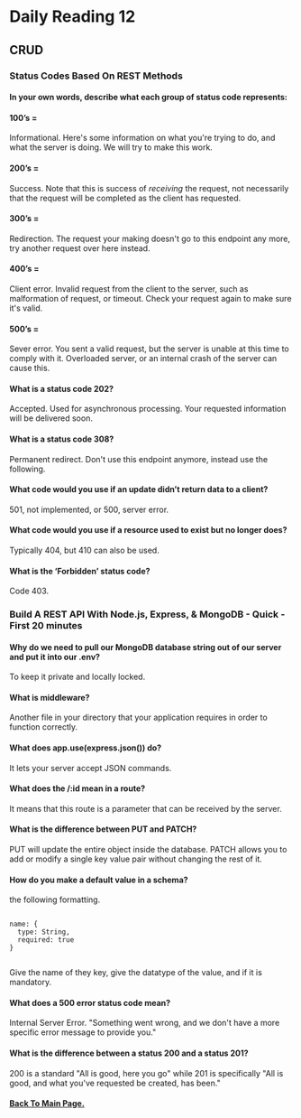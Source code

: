 # Daily Reading 12

## CRUD

### Status Codes Based On REST Methods

#### In your own words, describe what each group of status code represents:

#### 100’s =

Informational. Here's some information on what you're trying to do, and what the server is doing. We will try to make this work.

#### 200’s =

Success. Note that this is success of *receiving* the request, not necessarily that the request will be completed as the client has requested.

#### 300’s =

Redirection. The request your making doesn't go to this endpoint any more, try another request over here instead.

#### 400’s =

Client error. Invalid request from the client to the server, such as malformation of request, or timeout. Check your request again to make sure it's valid.

#### 500’s =

Sever error. You sent a valid request, but the server is unable at this time to comply with it. Overloaded server, or an internal crash of the server can cause this.

#### What is a status code 202?

Accepted. Used for asynchronous processing. Your requested information will be delivered soon.

#### What is a status code 308?

Permanent redirect. Don't use this endpoint anymore, instead use the following.

#### What code would you use if an update didn’t return data to a client?

501, not implemented, or 500, server error.

#### What code would you use if a resource used to exist but no longer does?

Typically 404, but 410 can also be used.

#### What is the ‘Forbidden’ status code?

Code 403.

### Build A REST API With Node.js, Express, & MongoDB - Quick - First 20 minutes

#### Why do we need to pull our MongoDB database string out of our server and put it into our .env?

To keep it private and locally locked.

#### What is middleware?

Another file in your directory that your application requires in order to function correctly.

#### What does app.use(express.json()) do?

It lets your server accept JSON commands.

#### What does the /:id mean in a route?

It means that this route is a parameter that can be received by the server.

#### What is the difference between PUT and PATCH?

PUT will update the entire object inside the database. PATCH allows you to add or modify a single key value pair without changing the rest of it.

#### How do you make a default value in a schema?

the following formatting.

```

name: {
  type: String,
  required: true
}


```

Give the name of they key, give the datatype of the value, and if it is mandatory.

#### What does a 500 error status code mean?

Internal Server Error. "Something went wrong, and we don't have a more specific error message to provide you."

#### What is the difference between a status 200 and a status 201?

200 is a standard "All is good, here you go" while 201 is specifically "All is good, and what you've requested be created, has been."

#### [Back To Main Page.](https://colorinvert.github.io/reading-notes/)